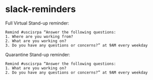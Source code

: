# slack-reminders

Full Virtual Stand-up reminder:
```
Remind #uscisrpa “Answer the following questions:
1. Where are you working from?
2. What are you working on?
3. Do you have any questions or concerns?” at 9AM every weekday
```
Quarantine Stand-up reminder:
```
Remind #uscisrpa “Answer the following questions:
1. What are you working on?
2. Do you have any questions or concerns?” at 9AM every weekday
```

